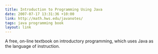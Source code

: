 ```yaml
---
title: Introduction to Programming Using Java
date: 2007-07-17 13:31:36 +10:00
link: http://math.hws.edu/javanotes/
tags: java programming book
layout: link
---
```

A free, on-line textbook on introductory programming, which uses Java as the language of instruction.
